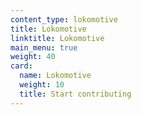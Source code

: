 ```yaml
---
content_type: lokomotive
title: Lokomotive
linktitle: Lokomotive
main_menu: true
weight: 40
card:
  name: Lokomotive
  weight: 10
  title: Start contributing
---
```

